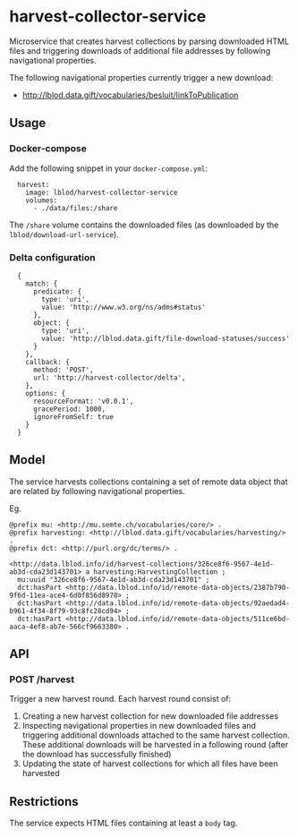 # harvest-collector-service
Microservice that creates harvest collections by parsing downloaded HTML files and triggering downloads of additional file addresses by following navigational properties.

The following navigational properties currently trigger a new download:
* http://lblod.data.gift/vocabularies/besluit/linkToPublication

## Usage

### Docker-compose
Add the following snippet in your `docker-compose.yml`:
```
  harvest:
    image: lblod/harvest-collector-service
    volumes:
      - ./data/files:/share
```

The `/share` volume contains the downloaded files (as downloaded by the `lblod/download-url-service`).

### Delta configuration

```
  {
    match: {
      predicate: {
        type: 'uri',
        value: 'http://www.w3.org/ns/adms#status'
      },
      object: {
        type: 'uri',
        value: 'http://lblod.data.gift/file-download-statuses/success'
      }
    },
    callback: {
      method: 'POST',
      url: 'http://harvest-collector/delta',
    },
    options: {
      resourceFormat: 'v0.0.1',
      gracePeriod: 1000,
      ignoreFromSelf: true
    }
  }
```

## Model
The service harvests collections containing a set of remote data object that are related by following navigational properties.

Eg.
```
@prefix mu: <http://mu.semte.ch/vocabularies/core/> .
@prefix harvesting: <http://lblod.data.gift/vocabularies/harvesting/> .
@prefix dct: <http://purl.org/dc/terms/> .

<http://data.lblod.info/id/harvest-collections/326ce8f6-9567-4e1d-ab3d-cda23d143701> a harvesting:HarvestingCollection ;
  mu:uuid "326ce8f6-9567-4e1d-ab3d-cda23d143701" ;
  dct:hasPart <http://data.lblod.info/id/remote-data-objects/2387b790-9f6d-11ea-ace4-6d0f856d8978> ;
  dct:hasPart <http://data.lblod.info/id/remote-data-objects/92aedad4-b961-4f34-8f79-93c8fc28cd94> ;
  dct:hasPart <http://data.lblod.info/id/remote-data-objects/511ce6bd-aaca-4ef8-ab7e-566cf9663380> .
```

## API
### POST /harvest
Trigger a new harvest round. Each harvest round consist of:
1. Creating a new harvest collection for new downloaded file addresses
2. Inspecting navigational properties in new downloaded files and triggering additional downloads attached to the same harvest collection. These additional downloads will be harvested in a following round (after the download has successfully finished)
3. Updating the state of harvest collections for which all files have been harvested

## Restrictions
The service expects HTML files containing at least a `body` tag.
